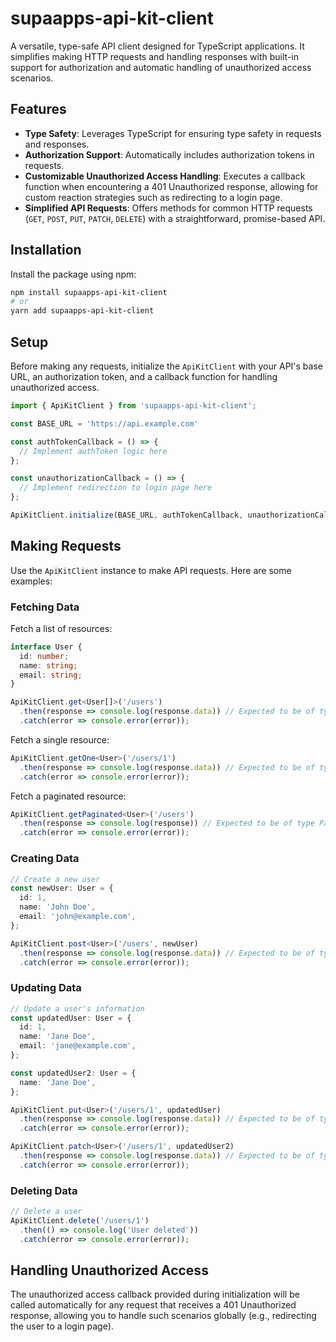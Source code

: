 # supaapps-api-kit-client

A versatile, type-safe API client designed for TypeScript applications. It simplifies making HTTP requests and handling responses with built-in support for authorization and automatic handling of unauthorized access scenarios.

## Features

- **Type Safety**: Leverages TypeScript for ensuring type safety in requests and responses.
- **Authorization Support**: Automatically includes authorization tokens in requests.
- **Customizable Unauthorized Access Handling**: Executes a callback function when encountering a 401 Unauthorized response, allowing for custom reaction strategies such as redirecting to a login page.
- **Simplified API Requests**: Offers methods for common HTTP requests (`GET`, `POST`, `PUT`, `PATCH`, `DELETE`) with a straightforward, promise-based API.

## Installation

Install the package using npm:

```bash
npm install supaapps-api-kit-client
# or
yarn add supaapps-api-kit-client
```

## Setup

Before making any requests, initialize the `ApiKitClient` with your API's base URL, an authorization token, and a callback function for handling unauthorized access.


```ts
import { ApiKitClient } from 'supaapps-api-kit-client';

const BASE_URL = 'https://api.example.com'

const authTokenCallback = () => {
  // Implement authToken logic here
};

const unauthorizationCallback = () => {
  // Implement redirection to login page here
};

ApiKitClient.initialize(BASE_URL, authTokenCallback, unauthorizationCallback);
```

## Making Requests

Use the `ApiKitClient` instance to make API requests. Here are some examples:

### Fetching Data

Fetch a list of resources:

```ts
interface User {
  id: number;
  name: string;
  email: string;
}

ApiKitClient.get<User[]>('/users')
  .then(response => console.log(response.data)) // Expected to be of type User[]
  .catch(error => console.error(error));
```

Fetch a single resource:

```ts
ApiKitClient.getOne<User>('/users/1')
  .then(response => console.log(response.data)) // Expected to be of type User
  .catch(error => console.error(error));
```

Fetch a paginated resource:

```ts
ApiKitClient.getPaginated<User>('/users')
  .then(response => console.log(response)) // Expected to be of type PaginatedResponse<User>
  .catch(error => console.error(error));
```

### Creating Data

```ts
// Create a new user
const newUser: User = {
  id: 1,
  name: 'John Doe',
  email: 'john@example.com',
};

ApiKitClient.post<User>('/users', newUser)
  .then(response => console.log(response.data)) // Expected to be of type User
  .catch(error => console.error(error));
```

### Updating Data

```ts
// Update a user's information
const updatedUser: User = {
  id: 1,
  name: 'Jane Doe',
  email: 'jane@example.com',
};

const updatedUser2: User = {
  name: 'Jane Doe',
};

ApiKitClient.put<User>('/users/1', updatedUser)
  .then(response => console.log(response.data)) // Expected to be of type User
  .catch(error => console.error(error));

ApiKitClient.patch<User>('/users/1', updatedUser2)
  .then(response => console.log(response.data)) // Expected to be of type User
  .catch(error => console.error(error));
```

### Deleting Data

```ts
// Delete a user
ApiKitClient.delete('/users/1')
  .then(() => console.log('User deleted'))
  .catch(error => console.error(error));
```

## Handling Unauthorized Access
The unauthorized access callback provided during initialization will be called automatically for any request that receives a 401 Unauthorized response, allowing you to handle such scenarios globally (e.g., redirecting the user to a login page).
